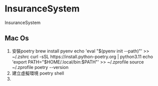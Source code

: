 # InsuranceSystem
InsuranceSystem

## Mac Os
1. 安裝poetry
brew install pyenv
echo 'eval "$(pyenv init --path)"' >> ~/.zshrc
curl -sSL https://install.python-poetry.org | python3.11
echo 'export PATH="$HOME/.local/bin:$PATH"' >> ~/.zprofile
source ~/.zprofile
poetry --version
2. 建立虛擬環境
poetry shell
3. 